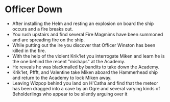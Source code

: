 # Officer Down

* After installing the Helm and resting an explosion on board the ship occurs and a fire breaks out.
* You rush upstairs and find several Fire Magmims have been summoned and are spreading fire on the ship.
* While putting out the ire you discover that Officer Winston has been killed in the fire.
* With the help of the violent Krik'let you interrogate Miken and learn he is the one behind the recent "mishaps" at the Academy.
* He reveals he was blackmailed by bandits to take down the Academy.
* Krik'let, Pffft, and Valentine take Miken aboard the Hammerhead ship and return to the Academy to lock Miken away.
* Leaving Wizpop behind you land on H'Catha and find that the meteor has been dragged into a cave by an Ogre and several varying kinds of Beholderlings who appear to be silently arguing over it